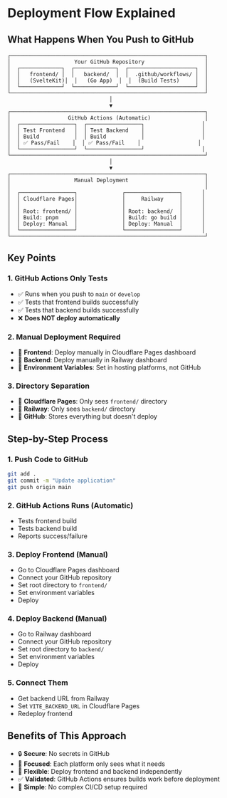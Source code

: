 # Deployment Flow Explained

## What Happens When You Push to GitHub

```
┌─────────────────────────────────────────────────────────────┐
│                    Your GitHub Repository                   │
│  ┌─────────────┐  ┌─────────────┐  ┌─────────────────────┐  │
│  │   frontend/ │  │   backend/  │  │  .github/workflows/ │  │
│  │   (SvelteKit)│  │   (Go App)  │  │  (Build Tests)     │  │
│  └─────────────┘  └─────────────┘  └─────────────────────┘  │
└─────────────────────────────────────────────────────────────┘
                                │
                                ▼
┌─────────────────────────────────────────────────────────────┐
│                  GitHub Actions (Automatic)                 │
│  ┌─────────────────┐  ┌─────────────────┐                  │
│  │ Test Frontend   │  │ Test Backend    │                  │
│  │ Build           │  │ Build           │                  │
│  │ ✅ Pass/Fail    │  │ ✅ Pass/Fail    │                  │
│  └─────────────────┘  └─────────────────┘                  │
└─────────────────────────────────────────────────────────────┘
                                │
                                ▼
┌─────────────────────────────────────────────────────────────┐
│                    Manual Deployment                        │
│                                                             │
│  ┌─────────────────┐              ┌─────────────────┐      │
│  │ Cloudflare Pages│              │     Railway     │      │
│  │                 │              │                 │      │
│  │ Root: frontend/ │              │ Root: backend/  │      │
│  │ Build: pnpm     │              │ Build: go build │      │
│  │ Deploy: Manual  │              │ Deploy: Manual  │      │
│  └─────────────────┘              └─────────────────┘      │
└─────────────────────────────────────────────────────────────┘
```

## Key Points

### 1. **GitHub Actions Only Tests**
- ✅ Runs when you push to `main` or `develop`
- ✅ Tests that frontend builds successfully
- ✅ Tests that backend builds successfully
- ❌ **Does NOT deploy automatically**

### 2. **Manual Deployment Required**
- 🔧 **Frontend**: Deploy manually in Cloudflare Pages dashboard
- 🔧 **Backend**: Deploy manually in Railway dashboard
- 🔧 **Environment Variables**: Set in hosting platforms, not GitHub

### 3. **Directory Separation**
- 📁 **Cloudflare Pages**: Only sees `frontend/` directory
- 📁 **Railway**: Only sees `backend/` directory
- 📁 **GitHub**: Stores everything but doesn't deploy

## Step-by-Step Process

### 1. Push Code to GitHub
```bash
git add .
git commit -m "Update application"
git push origin main
```

### 2. GitHub Actions Runs (Automatic)
- Tests frontend build
- Tests backend build
- Reports success/failure

### 3. Deploy Frontend (Manual)
- Go to Cloudflare Pages dashboard
- Connect your GitHub repository
- Set root directory to `frontend/`
- Set environment variables
- Deploy

### 4. Deploy Backend (Manual)
- Go to Railway dashboard
- Connect your GitHub repository
- Set root directory to `backend/`
- Set environment variables
- Deploy

### 5. Connect Them
- Get backend URL from Railway
- Set `VITE_BACKEND_URL` in Cloudflare Pages
- Redeploy frontend

## Benefits of This Approach

- 🔒 **Secure**: No secrets in GitHub
- 🎯 **Focused**: Each platform only sees what it needs
- 🔄 **Flexible**: Deploy frontend and backend independently
- ✅ **Validated**: GitHub Actions ensures builds work before deployment
- 🚀 **Simple**: No complex CI/CD setup required 